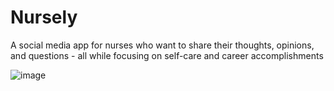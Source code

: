 # Nursely
A social media app for nurses who want to share their thoughts, opinions, and questions - all while focusing on self-care and career accomplishments

![image](https://user-images.githubusercontent.com/100153203/169615097-426dac5c-2d39-4f7c-abc2-d51b68851f08.png)
